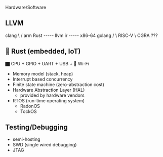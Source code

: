 Hardware/Software

## LLVM

clang \ / arm
Rust ----- llvm ir ----- x86-64
golang / \ RISC-V
\ CGRA ???

## 🦀 Rust (embedded, IoT)

🏿 CPU + GPIO + UART + USB + 🛜 Wi-Fi

- Memory model (stack, heap)
- Interrupt based concurrency
- Finite state machine (zero-abstraction cost)
- Hardware Abstraction Layer (HAL)
  - provided by hardware vendors
- RTOS (run-time operating system)
  - RadonOS
  - TockOS

## Testing/Debugging

- semi-hosting
- SWD (single wired debugging)
- JTAG
